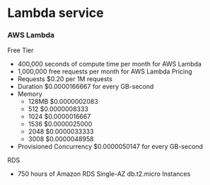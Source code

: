 Lambda service
=======

### AWS Lambda 

Free Tier
- 400,000 seconds of compute time per month for AWS Lambda
- 1,000,000 free requests per month for AWS Lambda
Pricing
- Requests	$0.20 per 1M requests
- Duration	$0.0000166667 for every GB-second
- Memory
  - 128MB $0.0000002083
  - 512	$0.0000008333
  - 1024	$0.0000016667
  - 1536	$0.0000025000
  - 2048	$0.0000033333
  - 3008	$0.0000048958
- Provisioned Concurrency	$0.0000050147 for every GB-second


RDS
- 750 hours of Amazon RDS Single-AZ db.t2.micro Instances
